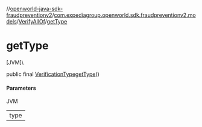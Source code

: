 //[openworld-java-sdk-fraudpreventionv2](../../../index.md)/[com.expediagroup.openworld.sdk.fraudpreventionv2.models](../index.md)/[VerifyAllOf](index.md)/[getType](get-type.md)

# getType

[JVM]\

public final [VerificationType](../-verification-type/index.md)[getType](get-type.md)()

#### Parameters

JVM

| |
|---|
| type |
